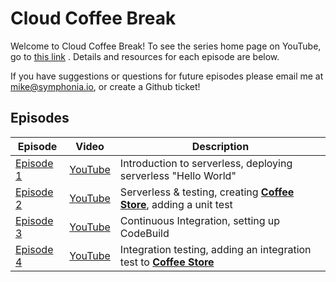 # Cloud Coffee Break

Welcome to Cloud Coffee Break! To see the series home page on YouTube, go to [this link](https://www.youtube.com/watch?v=W_6PaRDLGpw&list=PLkNm_WUHy-bFGWVGvB7G0HJZkmf96yvTE) . Details and resources for each episode are below.

If you have suggestions or questions for future episodes please email me at mike@symphonia.io, or create a Github ticket!

## Episodes

| Episode | Video | Description |
| --- | --- | --- |
| [Episode 1](./episode1/README.md) | [YouTube](https://youtu.be/W_6PaRDLGpw) |Introduction to serverless, deploying serverless "Hello World" |
| [Episode 2](./episode2/README.md) | [YouTube](https://youtu.be/MxXV6dBBKIc) | Serverless & testing, creating [**Coffee Store**](https://github.com/symphoniacloud/coffee-store), adding a unit test |
| [Episode 3](./episode3/README.md) | [YouTube](https://youtu.be/UxZZQFjKXyo) | Continuous Integration, setting up CodeBuild |
| [Episode 4](./episode4/README.md) | [YouTube](https://youtu.be/CtneKRmskrM) | Integration testing, adding an integration test to [**Coffee Store**](https://github.com/symphoniacloud/coffee-store) |